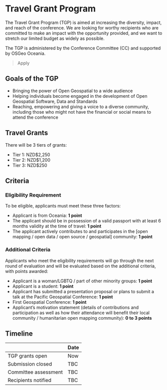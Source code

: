 <!-- title should be Travel Grant Program 
Status: writing -->
# Travel Grant Program #
The Travel Grant Program (TGP) is aimed at increasing the diversity, impact, and reach of the conference. We are looking for worthy recipients who are committed to make an impact with the opportunity provided, and we want to stretch our limited budget as widely as possible.

The TGP is administered by the Conference Committee (CC) and supported by OSGeo Oceania. 
<!-- Applications will be accepted until DD Month 2023. -->
> Apply

## Goals of the TGP ##
- Bringing the power of Open Geospatial to a wide audience
- Helping individuals become engaged in the development of Open Geospatial Software, Data and Standards
- Reaching, empowering and giving a voice to a diverse community, including those who might not have the financial or social means to attend the conference
## Travel Grants ##
There will be 3 tiers of grants:
- Tier 1: NZD$2,250
- Tier 2: NZD$1,200
- Tier 3: NZD$250
## Criteria ##
### Eligibility Requirement ###
To be eligible, applicants must meet these three factors:
- Applicant is from Oceania: **1 point**
- The applicant should be in possession of a valid passport with at least 6 months validity at the time of travel: **1 point**
- The applicant actively contributes to and participates in the [open mapping / open data / open source / geospatial] community: **1 point**
### Additional Criteria ###
Applicants who meet the eligibility requirements will go through the next round of evaluation and will be evaluated based on the additional criteria, with points awarded:
- Applicant is a woman/LGBTQ / part of other minority groups: **1 point**
- Applicant is a student: **1 point**
- Applicant has submitted a presentation proposal or plans to submit a talk at the Pacific Geospatial Conference: **1 point**
- First Geospatial Conference: **1 point**
- Applicant’s motivation statement (details of contributions and participation as well as how their attendance will benefit their local community / humanitarian open mapping community): **0 to 3 points**
## Timeline ##
|  | Date |
| --- | --- |
|TGP grants open | Now |
| Submission closed | TBC |
| Committee assessment | TBC |
| Recipients notified | TBC |

